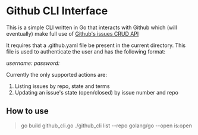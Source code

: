 # Github CLI Interface

This is a simple CLI written in Go that interacts with Github which (will eventually)  make full use of [Github's issues CRUD API](https://developer.github.com/v3/issues/)

It requires that a .github.yaml file be present in the current directory. This file is used to authenticate the user and has the following format:

_username: <github username>
password: <github password>_

Currently the only supported actions are:
1. Listing issues by repo, state and terms
2. Updating an issue's state (open/closed) by issue number and repo

## How to use

> go build github_cli.go
> ./github_cli list --repo golang/go --open is:open
